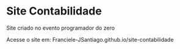 # Site Contabilidade
 Site criado no evento programador do zero

 Acesse o site em:
 Franciele-JSantiago.github.io/site-contabilidade
